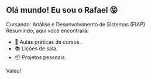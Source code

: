 ## Olá mundo! Eu sou o Rafael 😝

Cursando: Análise e Desenvolvimento de Sistemas (FIAP) <br>
Resumindo, aqui você encontrará:

- 🏹 Aulas práticas de cursos.
- 📚 Lições de sala.
- 📦 Projetos pessoais.

Valeu!
